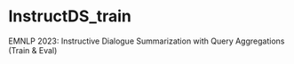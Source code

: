 # InstructDS_train
EMNLP 2023: Instructive Dialogue Summarization with Query Aggregations (Train &amp; Eval)
